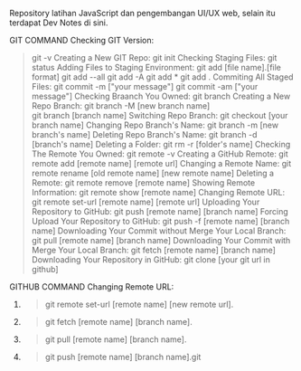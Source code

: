 Repository latihan JavaScript dan pengembangan UI/UX web, selain itu terdapat Dev Notes di sini.

GIT COMMAND
Checking GIT Version:
> git -v
Creating a New GIT Repo:
> git init
Checking Staging Files:
> git status
Adding Files to Staging Environment:
> git add [file name].[file format]
> git add --all
> git add -A
> git add *
> git add .
Commiting All Staged Files:
> git commit -m ["your message"]
> git commit -am ["your message"]
Checking Braanch You Owned:	
> git branch
Creating a New Repo Branch:
> git branch -M [new branch name]	
> git branch [branch name]
Switching Repo Branch:
> git checkout [your branch name]
Changing Repo Branch's Name:
> git branch -m [new branch's name]
Deleting Repo Branch's Name:
> git branch -d [branch's name]
Deleting a Folder:
> git rm -r [folder's name]
Checking The Remote You Owned:
> git remote -v
Creating a GitHub Remote:
> git remote add [remote name] [remote url]
Changing a Remote Name:
> git remote rename [old remote name] [new remote name]
Deleting a Remote:
> git remote remove [remote name]
Showing Remote Information:
> git remote show [remote name]
Changing Remote URL:
> git remote set-url [remote name] [remote url]
Uploading Your Repository to GitHub:
> git push [remote name] [branch name]
Forcing Upload Your Repository to GitHub:
> git push -f [remote name] [branch name]
Downloading Your Commit without Merge Your Local Branch:
> git pull [remote name] [branch name]
Downloading Your Commit with Merge Your Local Branch:
> git fetch [remote name] [branch name]
Downloading Your Repository in GitHub:
> git clone [your git url in github]

GITHUB COMMAND
Changing Remote URL:
1. > git remote set-url [remote name] [new remote url].
2. > git fetch [remote name] [branch name].
3. > git pull [remote name] [branch name].
4. > git push [remote name] [branch name].git